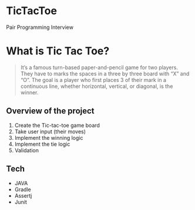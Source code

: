 # TicTacToe
Pair Programming Interview

# What is Tic Tac Toe?
> It’s a famous turn-based paper-and-pencil game for two players. They have to marks the spaces in a three by three board with “X” and “O”. The goal is a player who first places 3 of their mark in a continuous line, whether horizontal, vertical, or diagonal, is the winner.

## Overview of the project
1. Create the Tic-tac-toe game board
2. Take user input (their moves)
3. Implement the winning logic
4. Implement the tie logic
5. Validation

## Tech
- JAVA
- Gradle
- Assertj
- Junit